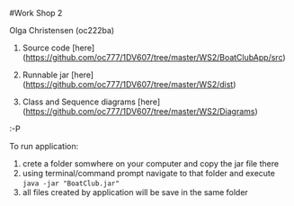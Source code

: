 
#Work Shop 2

Olga Christensen (oc222ba)


1. Source code [here] (https://github.com/oc777/1DV607/tree/master/WS2/BoatClubApp/src)

2. Runnable jar [here] (https://github.com/oc777/1DV607/tree/master/WS2/dist)

3. Class and Sequence diagrams [here] (https://github.com/oc777/1DV607/tree/master/WS2/Diagrams)

:-P

To run application:  
1. crete a folder somwhere on your computer and copy the jar file there
2. using terminal/command prompt navigate to that folder and execute  
```java -jar "BoatClub.jar" ```  
3. all files created by application will be save in the same folder
